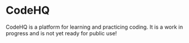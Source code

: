 # CodeHQ

CodeHQ is a platform for learning and practicing coding. It is a work in progress and is not yet ready for public use!
